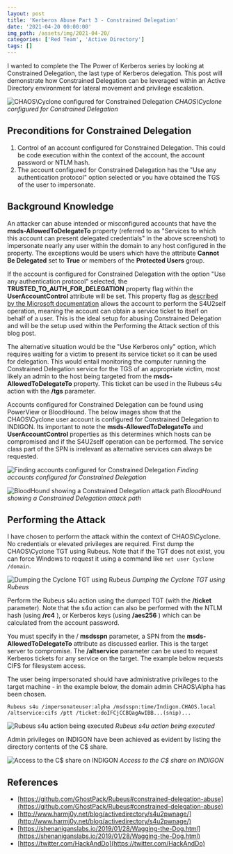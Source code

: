 ```yaml
---
layout: post
title: 'Kerberos Abuse Part 3 - Constrained Delegation'
date: '2021-04-20 00:00:00'
img_path: /assets/img/2021-04-20/
categories: ['Red Team', 'Active Directory']
tags: []
---
```


I wanted to complete the The Power of Kerberos series by looking at Constrained Delegation, the last type of Kerberos delegation. This post will demonstrate how Constrained Delegation can be leveraged within an Active Directory environment for lateral movement and privilege escalation.

![CHAOS\Cyclone configured for Constrained Delegation](image-30.png)
_CHAOS\Cyclone configured for Constrained Delegation_

## Preconditions for Constrained Delegation

1. Control of an account configured for Constrained Delegation. This could be code execution within the context of the account, the account password or NTLM hash.
2. The account configured for Constrained Delegation has the "Use any authentication protocol" option selected or you have obtained the TGS of the user to impersonate.

## Background Knowledge

An attacker can abuse intended or misconfigured accounts that have the **msds-AllowedToDelegateTo** property (referred to as "Services to which this account can present delegated credentials" in the above screenshot) to impersonate nearly any user within the domain to any host configured in the property. The exceptions would be users which have the attribute **Cannot Be Delegated** set to **True** or members of the **Protected Users** group.

If the account is configured for Constrained Delegation with the option "Use any authentication protocol" selected, the **TRUSTED\_TO\_AUTH\_FOR\_DELEGATION** property flag within the **UserAccountControl** attribute will be set. This property flag as [described by the Microsoft documentation](https://docs.microsoft.com/en-US/troubleshoot/windows-server/identity/useraccountcontrol-manipulate-account-properties) allows the account to perform the S4U2self operation, meaning the account can obtain a service ticket to itself on behalf of a user. This is the ideal setup for abusing Constrained Delegation and will be the setup used within the Performing the Attack section of this blog post.

The alternative situation would be the "Use Kerberos only" option, which requires waiting for a victim to present its service ticket so it can be used for delegation. This would entail monitoring the computer running the Constrained Delegation service for the TGS of an appropriate victim, most likely an admin to the host being targeted from the **msds-AllowedToDelegateTo** property. This ticket can be used in the Rubeus s4u action with the **/tgs** parameter.

Accounts configured for Constrained Delegation can be found using PowerView or BloodHound. The below images show that the CHAOS\Cyclone user account is configured for Constrained Delegation to INDIGON. Its important to note the **msds-AllowedToDelegateTo** and **UserAccountControl** properties as this determines which hosts can be compromised and if the S4U2self operation can be performed. The service class part of the SPN is irrelevant as alternative services can always be requested.

![Finding accounts configured for Constrained Delegation](image-25.png)
_Finding accounts configured for Constrained Delegation_


![BloodHound showing a Constrained Delegation attack path](image-26.png)
_BloodHound showing a Constrained Delegation attack path_

## Performing the Attack

I have chosen to perform the attack within the context of CHAOS\Cyclone. No credentials or elevated privileges are required. First dump the CHAOS\Cyclone TGT using Rubeus. Note that if the TGT does not exist, you can force Windows to request it using a command like `net user Cyclone /domain`.

![Dumping the Cyclone TGT using Rubeus](image-27.png)
_Dumping the Cyclone TGT using Rubeus_

Perform the Rubeus s4u action using the dumped TGT (with the **/ticket** parameter). Note that the s4u action can also be performed with the NTLM hash (using **/rc4** ), or Kerberos keys (using **/aes256** ) which can be calculated from the account password.

You must specify in the / **msdsspn** parameter, a SPN from the **msds-AllowedToDelegateTo** attribute as discussed earlier. This is the target server to compromise. The **/altservice** parameter can be used to request Kerberos tickets for any service on the target. The example below requests CIFS for filesystem access.

The user being impersonated should have administrative privileges to the target machine - in the example below, the domain admin CHAOS\Alpha has been chosen.

    Rubeus s4u /impersonateuser:alpha /msdsspn:time/Indigon.CHAOS.local /altservice:cifs /ptt /ticket:doIFCjCCBQagAwIBB...(snip)...

![Rubeus s4u action being executed](image-29.png)
_Rubeus s4u action being executed_

Admin privileges on INDIGON have been achieved as evident by listing the directory contents of the C$ share.

![Access to the C$ share on INDIGON](image-28.png)
_Access to the C$ share on INDIGON_

## References

- [https://github.com/GhostPack/Rubeus#constrained-delegation-abuse](https://github.com/GhostPack/Rubeus#constrained-delegation-abuse)
- [http://www.harmj0y.net/blog/activedirectory/s4u2pwnage/](http://www.harmj0y.net/blog/activedirectory/s4u2pwnage/)
- [https://shenaniganslabs.io/2019/01/28/Wagging-the-Dog.html](https://shenaniganslabs.io/2019/01/28/Wagging-the-Dog.html)
- [https://twitter.com/HackAndDo](https://twitter.com/HackAndDo)
